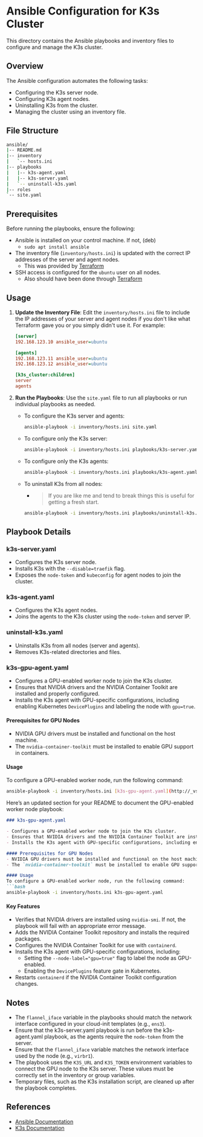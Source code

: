 # Ansible Configuration for K3s Cluster

This directory contains the Ansible playbooks and inventory files to configure and manage the K3s cluster.

## Overview

The Ansible configuration automates the following tasks:

- Configuring the K3s server node.
- Configuring K3s agent nodes.
- Uninstalling K3s from the cluster.
- Managing the cluster using an inventory file.

## File Structure

```bash
ansible/
|-- README.md
|-- inventory
|   `-- hosts.ini
|-- playbooks
|   |-- k3s-agent.yaml
|   |-- k3s-server.yaml
|   `-- uninstall-k3s.yaml
|-- roles
`-- site.yaml                
```

## Prerequisites

Before running the playbooks, ensure the following:

- Ansible is installed on your control machine. If not, (deb)
  - `sudo apt install ansible`
- The inventory file (`inventory/hosts.ini`) is updated with the correct IP addresses of the server and agent nodes.
  - This was provided by [Terraform](https://github.com/Sean-Michael/home-kubernetes-cloud/tree/main/infrastructure/terraform)
- SSH access is configured for the `ubuntu` user on all nodes.
  - Also should have been done through [Terraform](https://github.com/Sean-Michael/home-kubernetes-cloud/tree/main/infrastructure/terraform)

## Usage

1. **Update the Inventory File**:
   Edit the `inventory/hosts.ini` file to include the IP addresses of your server and agent nodes if you don't like what Terraform gave you or you simply didn't use it. For example:

   ```ini
   [server]
   192.168.123.10 ansible_user=ubuntu

   [agents]
   192.168.123.11 ansible_user=ubuntu
   192.168.123.12 ansible_user=ubuntu

   [k3s_cluster:children]
   server
   agents
   ```

2. **Run the Playbooks**:
   Use the `site.yaml` file to run all playbooks or run individual playbooks as needed.

   - To configure the K3s server and agents:

     ```bash
     ansible-playbook -i inventory/hosts.ini site.yaml
     ```

   - To configure only the K3s server:

     ```bash
     ansible-playbook -i inventory/hosts.ini playbooks/k3s-server.yaml
     ```

   - To configure only the K3s agents:

     ```bash
     ansible-playbook -i inventory/hosts.ini playbooks/k3s-agent.yaml
     ```

   - To uninstall K3s from all nodes:
     - >If you are like me and tend to break things this is useful for getting a fresh start.

     ```bash
     ansible-playbook -i inventory/hosts.ini playbooks/uninstall-k3s.yaml
     ```

## Playbook Details

### k3s-server.yaml

- Configures the K3s server node.
- Installs K3s with the `--disable=traefik` flag.
- Exposes the `node-token` and `kubeconfig` for agent nodes to join the cluster.

### k3s-agent.yaml

- Configures the K3s agent nodes.
- Joins the agents to the K3s cluster using the `node-token` and server IP.

### uninstall-k3s.yaml

- Uninstalls K3s from all nodes (server and agents).
- Removes K3s-related directories and files.

### k3s-gpu-agent.yaml

- Configures a GPU-enabled worker node to join the K3s cluster.
- Ensures that NVIDIA drivers and the NVIDIA Container Toolkit are installed and properly configured.
- Installs the K3s agent with GPU-specific configurations, including enabling Kubernetes `DevicePlugins` and labeling the node with `gpu=true`.

#### Prerequisites for GPU Nodes

- NVIDIA GPU drivers must be installed and functional on the host machine.
- The `nvidia-container-toolkit` must be installed to enable GPU support in containers.

#### Usage

To configure a GPU-enabled worker node, run the following command:

```bash
ansible-playbook -i inventory/hosts.ini [k3s-gpu-agent.yaml](http://_vscodecontentref_/0)
```

Here’s an updated section for your README to document the GPU-enabled worker node playbook:

```markdown
### k3s-gpu-agent.yaml

- Configures a GPU-enabled worker node to join the K3s cluster.
- Ensures that NVIDIA drivers and the NVIDIA Container Toolkit are installed and properly configured.
- Installs the K3s agent with GPU-specific configurations, including enabling Kubernetes `DevicePlugins` and labeling the node with `gpu=true`.

#### Prerequisites for GPU Nodes
- NVIDIA GPU drivers must be installed and functional on the host machine.
- The `nvidia-container-toolkit` must be installed to enable GPU support in containers.

#### Usage
To configure a GPU-enabled worker node, run the following command:
```bash
ansible-playbook -i inventory/hosts.ini k3s-gpu-agent.yaml
```

#### Key Features

- Verifies that NVIDIA drivers are installed using `nvidia-smi`. If not, the playbook will fail with an appropriate error message.
- Adds the NVIDIA Container Toolkit repository and installs the required packages.
- Configures the NVIDIA Container Toolkit for use with `containerd`.
- Installs the K3s agent with GPU-specific configurations, including:
  - Setting the `--node-label="gpu=true"` flag to label the node as GPU-enabled.
  - Enabling the `DevicePlugins` feature gate in Kubernetes.
- Restarts `containerd` if the NVIDIA Container Toolkit configuration changes.

## Notes

- The `flannel_iface` variable in the playbooks should match the network interface configured in your cloud-init templates (e.g., `ens3`).
- Ensure that the k3s-server.yaml playbook is run before the k3s-agent.yaml playbook, as the agents require the `node-token` from the server.
- Ensure that the `flannel_iface` variable matches the network interface used by the node (e.g., `virbr1`).
- The playbook uses the `K3S_URL` and `K3S_TOKEN` environment variables to connect the GPU node to the K3s server. These values must be correctly set in the inventory or group variables.
- Temporary files, such as the K3s installation script, are cleaned up after the playbook completes.

## References

- [Ansible Documentation](https://docs.ansible.com/)
- [K3s Documentation](https://k3s.io/)
